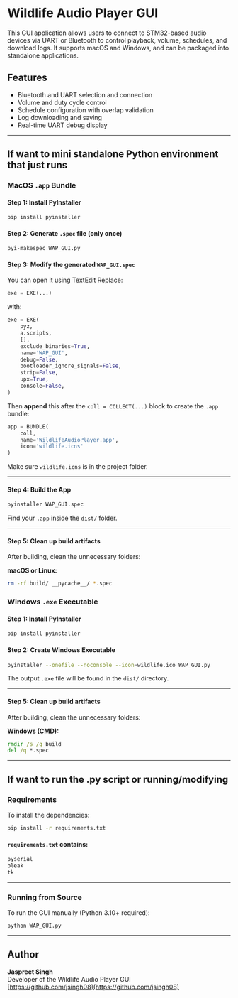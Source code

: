 # Wildlife Audio Player GUI

This GUI application allows users to connect to STM32-based audio devices via UART or Bluetooth to control playback, volume, schedules, and download logs. It supports macOS and Windows, and can be packaged into standalone applications.

## Features
- Bluetooth and UART selection and connection
- Volume and duty cycle control
- Schedule configuration with overlap validation
- Log downloading and saving
- Real-time UART debug display

---



## If want to mini standalone Python environment that just runs
### MacOS `.app` Bundle

#### Step 1: Install PyInstaller

```bash
pip install pyinstaller
```

#### Step 2: Generate `.spec` file (only once)

```bash
pyi-makespec WAP_GUI.py
```

#### Step 3: Modify the generated `WAP_GUI.spec`
You can open it using TextEdit
Replace:
```python
exe = EXE(...)
```
with:
```python
exe = EXE(
    pyz,
    a.scripts,
    [],
    exclude_binaries=True,
    name='WAP_GUI',
    debug=False,
    bootloader_ignore_signals=False,
    strip=False,
    upx=True,
    console=False,
)
```
Then **append** this after the `coll = COLLECT(...)` block to create the `.app` bundle:

```python
app = BUNDLE(
    coll,
    name='WildlifeAudioPlayer.app',
    icon='wildlife.icns'
)
```

Make sure `wildlife.icns` is in the project folder.

---
#### Step 4: Build the App

```bash
pyinstaller WAP_GUI.spec
```

Find your `.app` inside the `dist/` folder.

---
#### Step 5: Clean up build artifacts

After building, clean the unnecessary folders:

**macOS or Linux:**
```bash
rm -rf build/ __pycache__/ *.spec
```

### Windows `.exe` Executable

#### Step 1: Install PyInstaller

```bash
pip install pyinstaller
```

#### Step 2: Create Windows Executable

```bash
pyinstaller --onefile --noconsole --icon=wildlife.ico WAP_GUI.py
```

The output `.exe` file will be found in the `dist/` directory.

---
#### Step 5: Clean up build artifacts

After building, clean the unnecessary folders:

**Windows (CMD):**
```cmd
rmdir /s /q build
del /q *.spec
```

---

## If want to run the .py script or running/modifying
### Requirements

To install the dependencies:

```bash
pip install -r requirements.txt
```

#### `requirements.txt` contains:
```txt
pyserial
bleak
tk
```

---

### Running from Source

To run the GUI manually (Python 3.10+ required):

```bash
python WAP_GUI.py
```

---

## Author
**Jaspreet Singh**  
Developer of the Wildlife Audio Player GUI  
[https://github.com/jsingh08](https://github.com/jsingh08)

